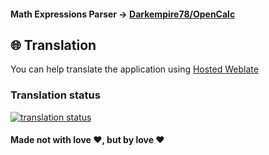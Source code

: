 #### Math Expressions Parser -> [Darkempire78/OpenCalc](https://github.com/Darkempire78/OpenCalc)

## :globe_with_meridians: Translation
You can help translate the application using [Hosted Weblate](https://hosted.weblate.org/engage/calculator-you/)

### Translation status
[![translation status](https://hosted.weblate.org/widget/calculator-you/multi-auto.svg)](https://hosted.weblate.org/engage/calculator-you/)

#### Made not with love :heart:, but by love :heart:

